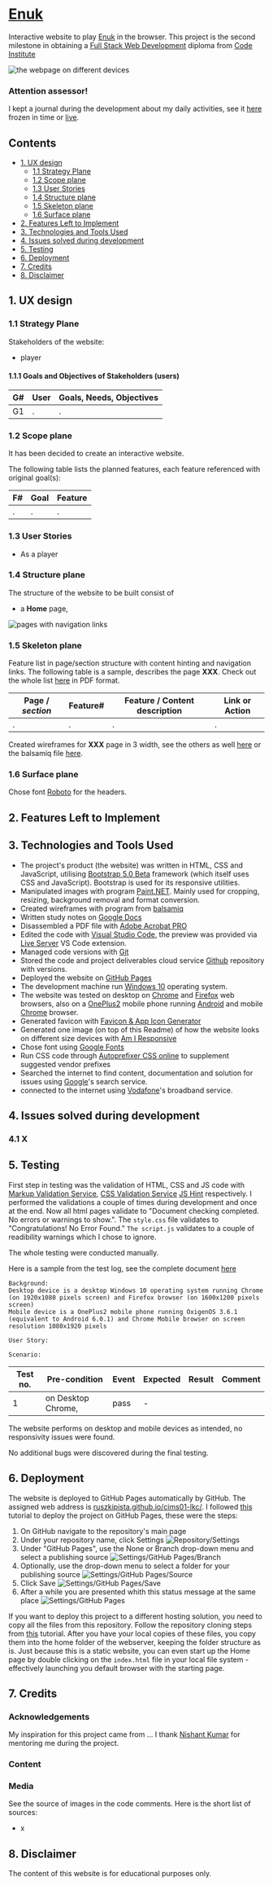 # [Enuk](https://ruszkipista.github.io/cims02-enuk/)
Interactive website to play [Enuk](https://boardgamegeek.com/boardgame/36554/enuk) in the browser. This project is the second milestone in obtaining a [Full Stack Web Development](https://codeinstitute.net/full-stack-software-development-diploma/) diploma from [Code Institute](https://codeinstitute.net/)

![the webpage on different devices](./assets/doc/responsive-am-i.png "the webpage on different size devices")

### Attention assessor!
I kept a journal during the development about my daily activities, see it [here](./assets/doc/ci-ms2-study-notes-journal.pdf) frozen in time or [live](https://docs.google.com/document/d/1eooOU-uZVoeEShXQkXs86pQumJEob1c4Pa6hwJqahNw/edit?usp=sharing).

## Contents
- [1. UX design](#1-ux-design "1. UX design")
  - [1.1 Strategy Plane](#11-strategy-plane "1.1 Strategy Plane")
  - [1.2 Scope plane](#12-scope-plane "1.2 Scope plane")
  - [1.3 User Stories](#13-user-stories "1.3 User Stories")
  - [1.4 Structure plane](#14-structure-plane "1.4 Structure plane")
  - [1.5 Skeleton plane](#15-skeleton-plane "1.5 Skeleton plane")
  - [1.6 Surface plane](#16-surface-plane "1.6 Surface plane")
- [2. Features Left to Implement](#2-features-left-to-implement "2. Features Left to Implement")
- [3. Technologies and Tools Used](#3-technologies-and-tools-used "3. Technologies and Tools Used")
- [4. Issues solved during development](#4-issues-solved-during-development "4. Issues solved during development")
- [5. Testing](#5-testing "5. Testing")
- [6. Deployment](#6-deployment "6. Deployment")
- [7. Credits](#7-credits "7. Credits")
- [8. Disclaimer](#7-disclaimer "8. Disclaimer")

## 1. UX design
### 1.1 Strategy Plane
Stakeholders of the website:
- player

#### 1.1.1 Goals and Objectives of Stakeholders (users)
|G#|User|Goals, Needs, Objectives|
|--|----|------------------------|
|G1|.|.|

### 1.2 Scope plane
It has been decided to create an interactive website.

The following table lists the planned features, each feature referenced with original goal(s):

|F#|Goal|Feature|
|--|----|-------|
|.|.|.|

### 1.3 User Stories
* As a player

### 1.4 Structure plane
The structure of the website to be built consist of
- a **Home** page,

![pages with navigation links](./assets/doc/ci-ms2-site-structure.jpg "Website structure")

### 1.5 Skeleton plane
Feature list in page/section structure with content hinting and navigation links. The following table is a sample, describes the page **XXX**. Check out the whole list [here](./assets/doc/ci-ms2-features.pdf) in PDF format.

|Page / *section*|Feature#|Feature / Content description|Link or Action|
|--------------|--------|-----------------------------|--------------|
|.|.|.|.|

Created wireframes for **XXX** page in 3 width, see the others as well [here](./assets/doc/ci-ms2-wireframes.pdf) or the balsamiq file [here](./assets/doc/ci-ms2-wireframes.bmpr).

### 1.6 Surface plane
Chose font [Roboto](https://fonts.google.com/specimen/Roboto) for the headers.

## 2. Features Left to Implement


## 3. Technologies and Tools Used

- The project's product (the website) was written in HTML, CSS and JavaScript, utilising [Bootstrap 5.0 Beta](https://getbootstrap.com/docs/5.0/) framework (which itself uses CSS and JavaScript). Bootstrap is used for its responsive utilities. 
- Manipulated images with program [Paint.NET](https://www.getpaint.net/). Mainly used for cropping, resizing, background removal and format conversion.
- Created wireframes with program from [balsamiq](https://balsamiq.com/wireframes/)
- Written study notes on [Google Docs](https://docs.google.com/)
- Disassembled a PDF file with [Adobe Acrobat PRO](https://acrobat.adobe.com/ie/en/acrobat.html)
- Edited the code with [Visual Studio Code](https://code.visualstudio.com/), the preview was provided via [Live Server](https://github.com/ritwickdey/vscode-live-server) VS Code extension.
- Managed code versions with [Git](https://git-scm.com/downloads)
- Stored the code and project deliverables cloud service [Github](https://github.com/) repository with versions.
- Deployed the website on [GitHub Pages](https://pages.github.com/)
- The development machine run [Windows 10](https://www.microsoft.com/en-us/software-download/windows10) operating system.
- The website was tested on desktop on [Chrome](https://www.google.com/intl/en_ie/chrome/) and [Firefox](https://www.mozilla.org/en-US/firefox/) web browsers, also on a [OnePlus2](https://www.oneplus.com/ie/support/spec/oneplus-2) mobile phone running [Android](https://www.android.com/) and mobile [Chrome](https://play.google.com/store/apps/details?id=com.android.chrome&hl=en) browser.
- Generated favicon with [Favicon & App Icon Generator](https://www.favicon-generator.org/)
- Generated one image (on top of this Readme) of how the website looks on different size devices with [Am I Responsive](http://ami.responsivedesign.is/)
- Chose font using [Google Fonts](https://fonts.google.com/)
- Run CSS code through [Autoprefixer CSS online](https://autoprefixer.github.io/) to supplement suggested vendor prefixes
- Searched the internet to find content, documentation and solution for issues using [Google](www.google.com)'s search service.
- connected to the internet using [Vodafone](https://n.vodafone.ie/shop/broadband.html)'s broadband service.

## 4. Issues solved during development
### 4.1 X


## 5. Testing

First step in testing was the validation of HTML, CSS and JS code with [Markup Validation Service](https://validator.w3.org/), [CSS Validation Service](https://jigsaw.w3.org/css-validator/) [JS Hint](https://jshint.com/) respectively. I performed the validations a couple of times during development and once at the end. Now all html pages validate to "Document checking completed. No errors or warnings to show.". The `style.css` file validates to "Congratulations! No Error Found." `The script.js` validates to a couple of readibility warnings which I chose to ignore.

The whole testing were conducted manually.

Here is a sample from the test log, see the complete document [here](./assets/doc/ci-ms2-testing.pdf)

```
Background: 
Desktop device is a desktop Windows 10 operating system running Chrome (on 1920x1080 pixels screen) and Firefox browser (on 1600x1200 pixels screen)
Mobile device is a OnePlus2 mobile phone running OxigenOS 3.6.1 (equivalent to Android 6.0.1) and Chrome Mobile browser on screen resolution 1080x1920 pixels

User Story:

Scenario: 
```
|Test no.|Pre-condition|Event|Expected|Result|Comment|
|-|-|-|-|-|-|
|1|on Desktop Chrome,|pass|-|

The website performs on desktop and mobile devices as intended, no responsivity issues were found.

No additional bugs were discovered during the final testing.

## 6. Deployment

The website is deployed to GitHub Pages automatically by GitHub. The assigned web address is [ruszkipista.github.io/cims01-lkc/](https://ruszkipista.github.io/cims01-lkc/).
I followed [this](https://docs.github.com/en/github/working-with-github-pages/configuring-a-publishing-source-for-your-github-pages-site) tutorial to deploy the project on GitHub Pages, these were the steps:
1. On GitHub navigate to the repository's main page
2. Under your repository name, click Settings
![Repository/Settings](./assets/doc/ci-ms2-deployment-1.png "Click on Settings")
3. Under "GitHub Pages", use the None or Branch drop-down menu and select a publishing source
![Settings/GitHub Pages/Branch](./assets/doc/ci-ms2-deployment-2.png "Click on Branch")
4. Optionally, use the drop-down menu to select a folder for your publishing source
![Settings/GitHub Pages/Source](./assets/doc/ci-ms2-deployment-3.png "Click on Root")
5. Click Save
![Settings/GitHub Pages/Save](./assets/doc/ci-ms2-deployment-4.png "Click on Save")
6. After a while you are presented whith this status message at the same place
![Settings/GitHub Pages](./assets/doc/ci-ms2-deployment-5.png "Your site is published")

If you want to deploy this project to a different hosting solution, you need to copy all the files from this repository. Follow the repository cloning steps from [this](https://docs.github.com/en/github/creating-cloning-and-archiving-repositories/cloning-a-repository) tutorial.
After you have your local copies of these files, you copy them into the home folder of the webserver, keeping the folder structure as is.
Just because this is a static website, you can even start up the Home page by double clicking on the `index.html` file in your local file system - effectively launching you default browser with the starting page.

## 7. Credits

### Acknowledgements
My inspiration for this project came from ...
I thank [Nishant Kumar](https://github.com/nishant8BITS) for mentoring me during the project.

### Content

### Media
See the source of images in the code comments. Here is the short list of sources:
- x

## 8. Disclaimer
The content of this website is for educational purposes only.